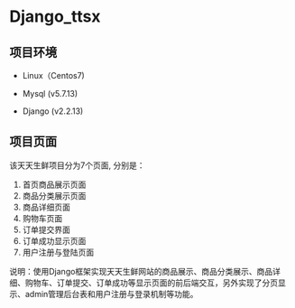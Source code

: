 # Django_ttsx

## 项目环境

- Linux（Centos7) 

- Mysql (v5.7.13) 

- Django (v2.2.13)

## 项目页面

该天天生鲜项目分为7个页面, 分别是：

1. 首页商品展示页面
2. 商品分类展示页面
3. 商品详细页面
4. 购物车页面
5. 订单提交界面
6. 订单成功显示页面
7. 用户注册与登陆页面

说明：使用Django框架实现天天生鲜网站的商品展示、商品分类展示、商品详细、购物车、订单提交、订单成功等显示页面的前后端交互，另外实现了分页显示、admin管理后台表和用户注册与登录机制等功能。

